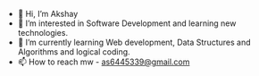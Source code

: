 - 👋 Hi, I’m Akshay
- 👀 I’m interested in Software Development and learning new technologies.
- 🌱 I’m currently learning Web development, Data Structures and Algorithms and logical coding.
- 📫 How to reach mw - as6445339@gmail.com

<!---
akshay6445339/akshay6445339 is a ✨ special ✨ repository because its `README.md` (this file) appears on your GitHub profile.
You can click the Preview link to take a look at your changes.
--->

